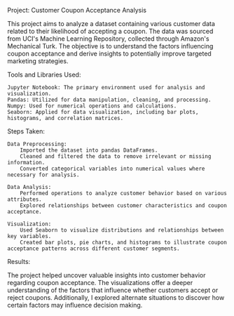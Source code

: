 Project: Customer Coupon Acceptance Analysis

This project aims to analyze a dataset containing various customer data related to their likelihood of accepting a coupon. The data was sourced from UCI's Machine Learning Repository, collected through Amazon's Mechanical Turk. The objective is to understand the factors influencing coupon acceptance and derive insights to potentially improve targeted marketing strategies.

Tools and Libraries Used:

    Jupyter Notebook: The primary environment used for analysis and visualization.
    Pandas: Utilized for data manipulation, cleaning, and processing.
    Numpy: Used for numerical operations and calculations.
    Seaborn: Applied for data visualization, including bar plots, histograms, and correlation matrices.

Steps Taken:

    Data Preprocessing:
        Imported the dataset into pandas DataFrames.
        Cleaned and filtered the data to remove irrelevant or missing information.
        Converted categorical variables into numerical values where necessary for analysis.

    Data Analysis:
        Performed operations to analyze customer behavior based on various attributes.
        Explored relationships between customer characteristics and coupon acceptance.

    Visualization:
        Used Seaborn to visualize distributions and relationships between key variables.
        Created bar plots, pie charts, and histograms to illustrate coupon acceptance patterns across different customer segments.

Results:

The project helped uncover valuable insights into customer behavior regarding coupon acceptance. The visualizations offer a deeper understanding of the factors that influence whether customers accept or reject coupons. Additionally, I explored alternate situations to discover how certain factors may influence decision making.
